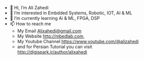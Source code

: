 - 👋 Hi, I’m Ali Zahedi
- 👀 I’m interested in Embdded Systems, Robotic, IOT, AI & ML
- 🌱 I’m currently learning Ai & ML, FPGA, DSP
- 📫 How to reach me 
  - My Email Alixahedi@gmail.com 
  - My Website http://mbedlab.com, 
  - My Youtube Channel https://www.youtube.com/@alizahedi 
  - and for Persian Tutorial you can visit http://digispark.ir/author/alixahedi 

<!---
alixahedi/alixahedi is a ✨ special ✨ repository because its `README.md` (this file) appears on your GitHub profile.
You can click the Preview link to take a look at your changes.
--->
